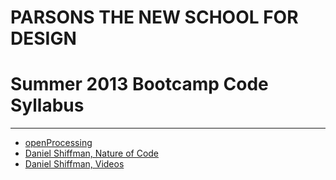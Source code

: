 # PARSONS THE NEW SCHOOL FOR DESIGN
# Summer 2013 Bootcamp Code Syllabus
-------------------------------------------------------------------

* [openProcessing](http://openprocessing.org/)
* [Daniel Shiffman, Nature of Code](http://natureofcode.com/book/)
* [Daniel Shiffman, Videos](https://vimeo.com/shiffman)

